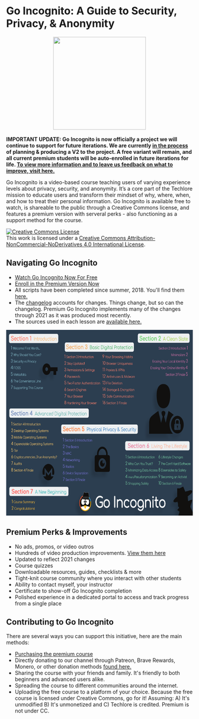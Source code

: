 # Go Incognito: A Guide to Security, Privacy, &amp; Anonymity
<p align="center">
  <img src="https://www.techlore.tech/assets/svg/goincognito.svg" width="250" height="250">
</p>

**IMPORTANT UPDATE: Go Incognito is now officially a project we will continue to support for future iterations. We are currently [in the process](https://dispatch.techlore.tech/i/116795784/go-incognito-v) of planning & producing a V2 to the project. A free variant will remain, and all current premium students will be auto-enrolled in future iterations for life. [To view more information and to leave us feedback on what to improve, visit here.](https://discuss.techlore.tech/t/go-incognito-fans-we-need-your-feedback-for-a-v2/1830)**

Go Incognito is a video-based course teaching users of varying experience levels about privacy, security, and anonymity. It’s a core part of the Techlore mission to educate users and transform their mindset of why, where, when, and how to treat their personal information. Go Incognito is available free to watch, is shareable to the public through a Creative Commons license, and features a premium version with serveral perks - also functioning as a support method for the course.

<a rel="license" href="http://creativecommons.org/licenses/by-nc-nd/4.0/"><img alt="Creative Commons License" style="border-width:0" src="https://i.creativecommons.org/l/by-nc-nd/4.0/88x31.png" /></a><br />This work is licensed under a <a rel="license" href="http://creativecommons.org/licenses/by-nc-nd/4.0/">Creative Commons Attribution-NonCommercial-NoDerivatives 4.0 International License</a>.

## Navigating Go Incognito
- [Watch Go Incognito Now For Free](https://techlore.tech/goincognito.html)
- [Enroll in the Premium Version Now](https://techlore.teachable.com/p/go-incognito)
- All scripts have been completed since summer, 2018. You'll find them [here.](https://github.com/techlore-official/go-incognito/tree/master/Scripts)
- The [changelog](https://github.com/techlore-official/go-incognito/blob/master/changes.md) accounts for changes. Things change, but so can the changelog. Premium Go Incognito implements many of the changes through 2021 as it was produced most recently.
- The sources used in each lesson are [available here.](https://github.com/techlore-official/go-incognito/blob/master/sources.md) 

<p align="center">
  <img src="https://github.com/techlore-official/go-incognito/blob/master/Assets/overview.png"  height="500">
</p>

## Premium Perks & Improvements
- No ads, promos, or video outros
- Hundreds of video production improvements. [View them here](https://github.com/techlore-official/go-incognito/blob/master/premium-improvements.md)
- Updated to reflect 2021 changes
- Course quizzes
- Downloadable resources, guides, checklists & more
- Tight-knit course community where you interact with other students
- Ability to contact myself, your instructor
- Certificate to show-off Go Incognito completion
- Polished experience in a dedicated portal to access and track progress from a single place

## Contributing to Go Incognito
There are several ways you can support this initiative, here are the main methods:
- [Purchasing the premium course](https://techlore.teachable.com/p/go-incognito)
- Directly donating to our channel through Patreon, Brave Rewards, Monero, or other donation methods [found here.](https://techlore.tech/support.html)
- Sharing the course with your friends and family. It's friendly to both beginners and advanced users alike. 
- Spreading the course to different communities around the internet. 
- Uploading the free course to a platform of your choice. Because the free course is licensed under Creative Commons, go for it! Assuming: A) It's unmodified B) It's unmonetized and C) Techlore is credited. Premium is not under CC.
